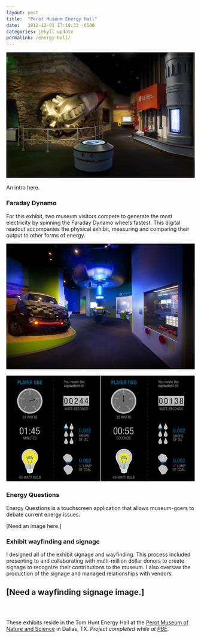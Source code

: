 ```yaml
---
layout: post
title:  "Perot Museum Energy Hall"
date:   2012-12-01 17:10:33 -0500
categories: jekyll update
permalink: /energy-hall/
---
```



![Energy Hall Rendering](/img/energy-hall/energy-rendering-01.jpg)

An intro here.


### Faraday Dynamo

For this exhibit, two museum visitors compete to generate the most electricity by spinning the Faraday Dynamo wheels fastest. This digital readout accompanies the physical exhibit, measuring and comparing their output to other forms of energy. 


![Energy Hall Faraday Dynamo Rendering](/img/energy-hall/energy-rendering-02.jpg)

![Farady Dynamo exhibit interface](/img/energy-hall/faraday-dynamo.jpg)


### Energy Questions
Energy Questions is a touchscreen application that allows museum-goers to debate current energy issues. 

[Need an image here.]


### Exhibit wayfinding and signage

I designed all of the exhibit signage and wayfinding. This process included presenting to and collaborating with multi-million dollar donors to create signage to recognize their contributions to the museum. I also oversaw the production of the signage and managed relationships with vendors.

[Need a wayfinding signage image.]
<br><br>
---
<br>
These exhibits reside in the Tom Hunt Energy Hall at the <a href="http://perotmuseum.org">Perot Museum of Nature and Science</a> in Dallas, TX. <i>Project completed while at <a href="http://pbexhibits.com">PBE</a>.

